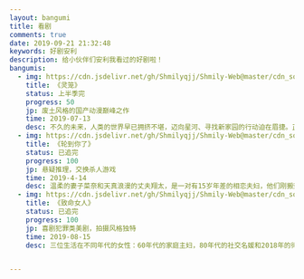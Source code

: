 ```yaml
---
layout: bangumi
title: 看剧
comments: true
date: 2019-09-21 21:32:48
keywords: 好剧安利
description: 给小伙伴们安利我看过的好剧啦！
bangumis:
  - img: https://cdn.jsdelivr.net/gh/Shmilyqjj/Shmily-Web@master/cdn_sources/img/bangumi/linglong.jpg
    title: 《灵笼》
    status: 上半季完
    progress: 50
    jp: 废土风格的国产动漫巅峰之作
    time: 2019-07-13
    desc: 不久的未来，人类的世界早已拥挤不堪，迈向星河、寻找新家园的行动迫在眉捷。正当一切有条不紊的推进之时，月相异动，脚下的大地爆发了长达数十年、剧烈的地质变化，人类在这场浩劫中所剩无几。当天地逐渐恢复平静，人们从废墟和深渊中重新踏上了这片熟悉而又陌生的大地。习惯了主宰一切的我们是否还是这个世界的主人？
  - img: https://cdn.jsdelivr.net/gh/Shmilyqjj/Shmily-Web@master/cdn_sources/img/bangumi/lundaonile.jpg
    title: 《轮到你了》
    status: 已追完
    progress: 100
    jp: 悬疑推理，交换杀人游戏
    time: 2019-4-14
    desc: 温柔的妻子菜奈和天真浪漫的丈夫翔太，是一对有15岁年差的相恋夫妇，他们刚搬到东京都内的高级公寓，就意外地被卷入了连续杀人事件，原本抱着有趣的心态，公寓内的住户正在玩交换杀人的游戏，结果弄假成真，真的出现了杀人事件，公寓里所有的居民都开始陷入噩梦之中，精彩的推理谜题也随之展开。
  - img: https://cdn.jsdelivr.net/gh/Shmilyqjj/Shmily-Web@master/cdn_sources/img/bangumi/zhimingnvren.jpg
    title: 《致命女人》
    status: 已追完
    progress: 100
    jp: 喜剧犯罪类美剧，拍摄风格独特
    time: 2019-08-15
    desc: 三位生活在不同年代的女性：60年代的家庭主妇，80年代的社交名媛和2018年的律师，处理着婚姻中的不忠行为。


---
```

